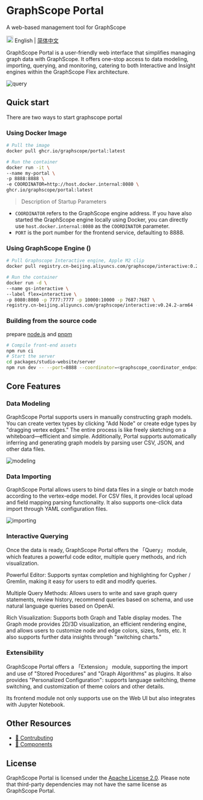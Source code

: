 # GraphScope Portal

A web-based management tool for GraphScope

<!-- [![Version](https://badgen.net/npm/v/@graphscope/studio-query)](https://www.npmjs.com/@graphscope/studio-query)
![Latest commit](https://badgen.net/github/last-commit/graphscope/portal) -->

<img src="https://gw.alipayobjects.com/zos/antfincdn/R8sN%24GNdh6/language.svg" width="18"> English | [简体中文](./README.zh-CN.md)

GraphScope Portal is a user-friendly web interface that simplifies managing graph data with GraphScope. It offers one-stop access to data modeling, importing, querying, and monitoring, catering to both Interactive and Insight engines within the GraphScope Flex architecture.

![query](https://img.alicdn.com/imgextra/i3/O1CN015kMEu71soPJ8fuhy2_!!6000000005813-0-tps-3424-1636.jpg)

## Quick start

There are two ways to start graphscope portal

### Using Docker Image

```bash
# Pull the image
docker pull ghcr.io/graphscope/portal:latest
```

```bash
# Run the container
docker run -it \
--name my-portal \
-p 8888:8888 \
-e COORDINATOR=http://host.docker.internal:8080 \
ghcr.io/graphscope/portal:latest
```

> Description of Startup Parameters

- `COORDINATOR` refers to the GraphScope engine address. If you have also started the GraphScope engine locally using Docker, you can directly use `host.docker.internal:8080` as the `COORDINATOR` parameter.
- `PORT` is the port number for the frontend service, defaulting to 8888.

### Using GraphScope Engine ()

```bash
# Pull Graphscope Interactive engine, Apple M2 clip
docker pull registry.cn-beijing.aliyuncs.com/graphscope/interactive:0.28.0-arm64
```

```bash
# Run the container
docker run -d \
--name gs-interactive \
--label flex=interactive \
-p 8080:8080 -p 7777:7777 -p 10000:10000 -p 7687:7687 \
registry.cn-beijing.aliyuncs.com/graphscope/interactive:v0.24.2-arm64 --enable-coordinator
```

### Building from the source code

prepare [node.js](https://nodejs.org/en) and [pnpm](https://pnpm.io/installation#using-npm)

```bash
# Compile front-end assets
npm run ci
# Start the server
cd packages/studio-website/server
npm run dev -- --port=8888 --coordinator=<graphscope_coordinator_endpoint> --cypher_endpoint=<graphscope_cypher_endpoint>
```

## Core Features

### Data Modeling

GraphScope Portal supports users in manually constructing graph models. You can create vertex types by clicking "Add Node" or create edge types by "dragging vertex edges." The entire process is like freely sketching on a whiteboard—efficient and simple. Additionally, Portal supports automatically inferring and generating graph models by parsing user CSV, JSON, and other data files.

![modeling](https://img.alicdn.com/imgextra/i1/O1CN01Msfdm820qFpaF6Ku6_!!6000000006900-0-tps-3572-1912.jpg)

### Data Importing

GraphScope Portal allows users to bind data files in a single or batch mode according to the vertex-edge model. For CSV files, it provides local upload and field mapping parsing functionality. It also supports one-click data import through YAML configuration files.

![importing](https://img.alicdn.com/imgextra/i2/O1CN01VZlwwK1K5nnW6MPF7_!!6000000001113-0-tps-3554-1914.jpg)

### Interactive Querying

Once the data is ready, GraphScope Portal offers the 「Query」 module, which features a powerful code editor, multiple query methods, and rich visualization.

Powerful Editor: Supports syntax completion and highlighting for Cypher / Gremlin, making it easy for users to edit and modify queries.

Multiple Query Methods: Allows users to write and save graph query statements, review history, recommend queries based on schema, and use natural language queries based on OpenAI.

Rich Visualization: Supports both Graph and Table display modes. The Graph mode provides 2D/3D visualization, an efficient rendering engine, and allows users to customize node and edge colors, sizes, fonts, etc. It also supports further data insights through "switching charts."

### Extensibility

GraphScope Portal offers a 「Extension」 module, supporting the import and use of "Stored Procedures" and "Graph Algorithms" as plugins. It also provides "Personalized Configuration": supports language switching, theme switching, and customization of theme colors and other details.

Its frontend module not only supports use on the Web UI but also integrates with Jupyter Notebook.

## Other Resources

- [👏 Contrubuting]('./CONTRIBUTING.md')
- [ 🔧 Components](https://portal-bim.pages.dev/)

## License

GraphScope Portal is licensed under the [Apache License 2.0](https://www.apache.org/licenses/LICENSE-2.0). Please note that third-party dependencies may not have the same license as GraphScope Portal.
